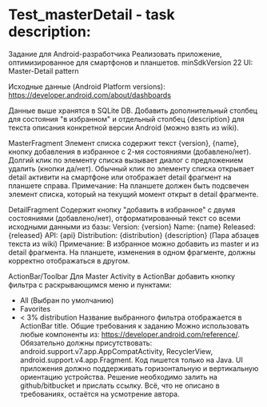 # Test_masterDetail - task description:

Задание для Android-разработчика
Реализовать приложение, оптимизированное для смартфонов и планшетов.
minSdkVersion 22
UI: Master-Detail pattern

Исходные данные (Android Platform versions): https://developer.android.com/about/dashboards

Данные выше хранятся в SQLite DB. Добавить дополнительный столбец для состояния "в избранном" и отдельный столбец {description} для текста описания конкретной версии Android (можно взять из wiki).

MasterFragment
Элемент списка содержит текст {version}, {name}, кнопку добавления в избранное с 2-мя состояниями (добавлено/нет). Долгий клик по элементу списка вызывает диалог с предложением удалить (кнопки да/нет). Обычный клик по элементу списка открывает detail активити на смартфоне или отображает detail фрагмент на планшете справа.
Примечание: На планшете должен быть подсвечен элемент списка, который на текущий момент открыт в detail фрагменте.

DetailFragment
Cодержит кнопку "добавить в избранное" с двумя состояниями (добавлено/нет), отформатированный текст со всеми исходными данными из базы:
Version: {version}
Name: {name}
Released: {released}
API: {api}
Distribution: {distribution}
{description} (Пара абзацев текста из wiki)
Примечание: В избранное можно добавить из master и из detail фрагмента. На планшете, изменения в одном фрагменте, должны корректно отображаться в другом.

ActionBar/Toolbar
Для Master Activity в ActionBar добавить кнопку фильтра с раскрывающимся меню и пунктами:
- All (Выбран по умолчанию)
- Favorites
- < 3% distribution
Название выбранного фильтра отображается в ActionBar title.
Общие требования к заданию
Можно использовать любые компоненты из: https://developer.android.com/reference/. Обязательно должны присутствовать: android.support.v7.app.AppCompatActivity, RecyclerView, android.support.v4.app.Fragment. Код пишется только на Java.
UI приложения должно поддерживать горизонтальную и вертикальную ориентацию устройства.
Решение необходимо залить на github/bitbucket и прислать ссылку.
Всё, что не описано в требованиях, остаётся на усмотрение автора.
